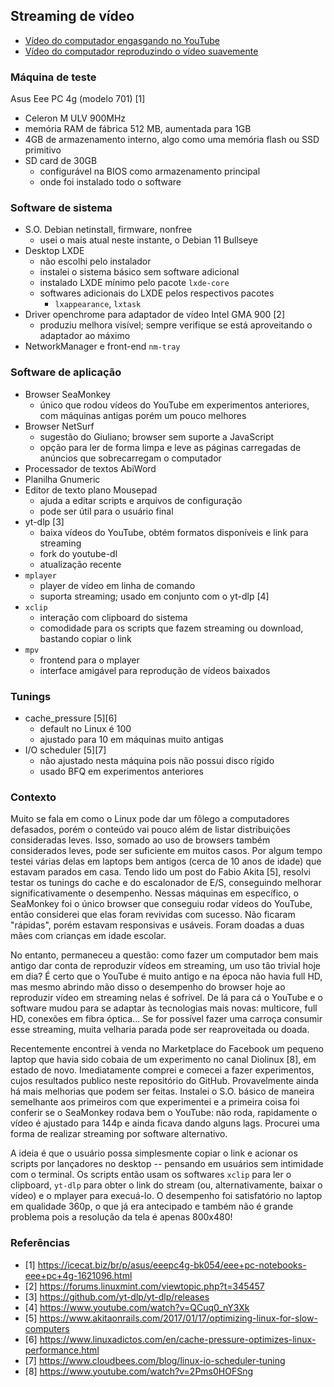 ## Streaming de vídeo

* [Vídeo do computador engasgando no YouTube](https://drive.google.com/file/d/13hOumPMO-s5PBKxSDxw2UgU5GHPnHk0g/view?usp=sharing)
* [Vídeo do computador reproduzindo o vídeo suavemente](https://drive.google.com/file/d/1754jjdy9fZNnqHfpviIcOxxF179Erfey/view?usp=sharing)

### Máquina de teste

Asus Eee PC 4g (modelo 701) [1]

* Celeron M ULV 900MHz
* memória RAM de fábrica 512 MB, aumentada para 1GB
* 4GB de armazenamento interno, algo como uma memória flash ou SSD primitivo
* SD card de 30GB
  * configurável na BIOS como armazenamento principal
  * onde foi instalado todo o software

### Software de sistema 

* S.O. Debian netinstall, firmware, nonfree 
  * usei o mais atual neste instante, o Debian 11 Bullseye
* Desktop LXDE
  * não escolhi pelo instalador
  * instalei o sistema básico sem software adicional
  * instalado LXDE mínimo pelo pacote `lxde-core`
  * softwares adicionais do LXDE pelos respectivos pacotes
    * `lxappearance`, `lxtask`
* Driver openchrome para adaptador de vídeo Intel GMA 900 [2]
  * produziu melhora visível; sempre verifique se está aproveitando o adaptador ao máximo
* NetworkManager e front-end `nm-tray`

### Software de aplicação

* Browser SeaMonkey
   * único que rodou vídeos do YouTube em experimentos anteriores, com máquinas antigas porém um pouco melhores
* Browser NetSurf
  * sugestão do Giuliano; browser sem suporte a JavaScript
  * opção para ler de forma limpa e leve as páginas carregadas de anúncios que sobrecarregam o computador
* Processador de textos AbiWord
* Planilha Gnumeric
* Editor de texto plano Mousepad
  * ajuda a editar scripts e arquivos de configuração
  * pode ser útil para o usuário final
* yt-dlp [3]
  * baixa vídeos do YouTube, obtém formatos disponíveis e link para streaming
  * fork do youtube-dl
  * atualização recente
* `mplayer`
  * player de vídeo em linha de comando
  * suporta streaming; usado em conjunto com o yt-dlp [4]
* `xclip`
  * interação com clipboard do sistema
  * comodidade para os scripts que fazem streaming ou download, bastando copiar o link
* `mpv`
  * frontend para o mplayer
  * interface amigável para reprodução de vídeos baixados

### Tunings

* cache_pressure [5][6]
  * default no Linux é 100
  * ajustado para 10 em máquinas muito antigas
* I/O scheduler [5][7]
  * não ajustado nesta máquina pois não possui disco rígido
  * usado BFQ em experimentos anteriores

### Contexto

Muito se fala em como o Linux pode dar um fôlego a computadores defasados, porém o conteúdo vai pouco além de listar distribuições consideradas leves. Isso, somado ao uso de browsers também considerados leves, pode ser suficiente em muitos casos. Por algum tempo testei várias delas em laptops bem antigos (cerca de 10 anos de idade) que estavam parados em casa. Tendo lido um post do Fabio Akita [5], resolvi testar os tunings do cache e do escalonador de E/S, conseguindo melhorar significativamente o desempenho. Nessas máquinas em específico, o SeaMonkey foi o único browser que conseguiu rodar vídeos do YouTube, então considerei que elas foram revividas com sucesso. Não ficaram "rápidas", porém estavam responsivas e usáveis. Foram doadas a duas mães com crianças em idade escolar.

No entanto, permaneceu a questão: como fazer um computador bem mais antigo dar conta de reproduzir vídeos em streaming, um uso tão trivial hoje em dia? É certo que o YouTube é muito antigo e na época não havia full HD, mas mesmo abrindo mão disso o desempenho do browser hoje ao reproduzir vídeo em streaming nelas é sofrível. De lá para cá o YouTube e o software mudou para se adaptar às tecnologias mais novas: multicore, full HD, conexões em fibra óptica... Se for possível fazer uma carroça consumir esse streaming, muita velharia parada pode ser reaproveitada ou doada.

Recentemente encontrei à venda no Marketplace do Facebook um pequeno laptop que havia sido cobaia de um experimento no canal Diolinux [8], em estado de novo. Imediatamente comprei e comecei a fazer experimentos, cujos resultados publico neste repositório do GitHub. Provavelmente ainda há mais melhorias que podem ser feitas. Instalei o S.O. básico de maneira semelhante aos primeiros com que experimentei e a primeira coisa foi conferir se o SeaMonkey rodava bem o YouTube: não roda, rapidamente o vídeo é ajustado para 144p e ainda ficava dando alguns lags. Procurei uma forma de realizar streaming por software alternativo.

A ideia é que o usuário possa simplesmente copiar o link e acionar os scripts por lançadores no desktop -- pensando em usuários sem intimidade com o terminal. Os scripts então usam os softwares `xclip` para ler o clipboard, `yt-dlp` para obter o link do stream (ou, alternativamente, baixar o vídeo) e o mplayer para execuá-lo. O desempenho foi satisfatório no laptop em qualidade 360p, o que já era antecipado e também não é grande problema pois a resolução da tela é apenas 800x480!


### Referências

* [1] https://icecat.biz/br/p/asus/eeepc4g-bk054/eee+pc-notebooks-eee+pc+4g-1621096.html
* [2] https://forums.linuxmint.com/viewtopic.php?t=345457
* [3] https://github.com/yt-dlp/yt-dlp/releases
* [4] https://www.youtube.com/watch?v=QCuq0_nY3Xk
* [5] https://www.akitaonrails.com/2017/01/17/optimizing-linux-for-slow-computers
* [6] https://www.linuxadictos.com/en/cache-pressure-optimizes-linux-performance.html
* [7] https://www.cloudbees.com/blog/linux-io-scheduler-tuning
* [8] https://www.youtube.com/watch?v=2Pms0HOFSng
